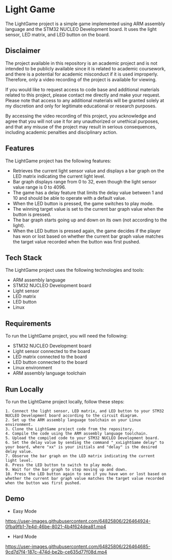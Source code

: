 
# Light Game

The LightGame project is a simple game implemented using ARM assembly language and the STM32 NUCLEO Development board. It uses the light sensor, LED matrix, and LED button on the board.

##  Disclaimer
The project available in this repository is an academic project and is not intended to be publicly available since it is related to academic coursework, and there is a potential for academic misconduct if it is used improperly. Therefore, only a video recording of the project is available for viewing.

If you would like to request access to code base and additional materials related to this project, please contact me directly and make your request. Please note that access to any additional materials will be granted solely at my discretion and only for legitimate educational or research purposes.

By accessing the video recording of this project, you acknowledge and agree that you will not use it for any unauthorized or unethical purposes, and that any misuse of the project may result in serious consequences, including academic penalties and disciplinary action.
## Features
The LightGame project has the following features:

- Retrieves the current light sensor value and displays a bar graph on the LED matrix indicating the current light level.
- Bar graph displays range from 0 to 32, even though the light sensor value range is 0 to 4096.
- The game has a delay feature that limits the delay value between 1 and 10 and should be able to operate with a default value.
- When the LED button is pressed, the game switches to play mode.
- The winning target value is set to the current bar graph value when the button is pressed.
- The bar graph starts going up and down on its own (not according to the light).
- When the LED button is pressed again, the game decides if the player has won or lost based on whether the current bar graph value matches the target value recorded when the button was first pushed.
## Tech Stack
The LightGame project uses the following technologies and tools:

- ARM assembly language
- STM32 NUCLEO Development board
- Light sensor
- LED matrix
- LED button
- Linux


## Requirements
To run the LightGame project, you will need the following:

- STM32 NUCLEO Development board
- Light sensor connected to the board
- LED matrix connected to the board
- LED button connected to the board
- Linux environment
- ARM assembly language toolchain

## Run Locally
To run the LightGame project locally, follow these steps:

	1. Connect the light sensor, LED matrix, and LED button to your STM32 NUCLEO Development board according to the circuit diagram.
	2. Set up the ARM assembly language toolchain on your Linux environment.
	3. Clone the LightGame project code from the repository.
	4. Compile the code using the ARM assembly language toolchain.
	5. Upload the compiled code to your STM32 NUCLEO Development board.
	6. Set the delay value by sending the command "_xxLightGame delay" to your board, where "xx" is your initials and "delay" is the desired delay value.
	7. Observe the bar graph on the LED matrix indicating the current light level.
	8. Press the LED button to switch to play mode.
	9. Wait for the bar graph to stop moving up and down.
	10. Press the LED button again to see if you have won or lost based on whether the current bar graph value matches the target value recorded when the button was first pushed.


## Demo
- Easy Mode


https://user-images.githubusercontent.com/64825806/226464924-0fba9fb1-7e4d-46be-8021-4b4f624dea81.mp4




- Hard Mode

https://user-images.githubusercontent.com/64825806/226464685-9cd7d7f4-187c-474d-be2b-ce635d77f08d.mp4

